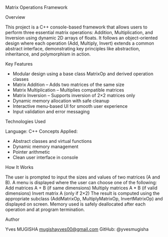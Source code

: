 Matrix Operations Framework 


Overview

This project is a C++ console-based framework that allows users to perform three essential matrix operations: Addition, Multiplication, and Inversion using dynamic 2D arrays of floats. It follows an object-oriented design where each operation (Add, Multiply, Invert) extends a common abstract interface, demonstrating key principles like abstraction, inheritance, and polymorphism in action.


Key Features

- Modular design using a base class MatrixOp and derived operation classes
- Matrix Addition – Adds two matrices of the same size
- Matrix Multiplication – Multiplies compatible matrices
- Matrix Inversion – Supports inversion of 2×2 matrices only
- Dynamic memory allocation with safe cleanup
- Interactive menu-based UI for smooth user experience
- Input validation and error messaging

 
Technologies Used

Language: C++
Concepts Applied:
- Abstract classes and virtual functions
- Dynamic memory management
- Pointer arithmetic
- Clean user interface in console


 How It Works

The user is prompted to input the sizes and values of two matrices (A and B).
A menu is displayed where the user can choose one of the following:
Add matrices A + B (if same dimensions)
Multiply matrices A * B (if valid dimensions)
Invert matrix A (only if 2×2)
The result is computed using the appropriate subclass (AddMatrixOp, MultiplyMatrixOp, InvertMatrixOp) and displayed on screen.
Memory used is safely deallocated after each operation and at program termination.





  Author

Yves MUGISHA
mugishayves00@gmail.com
GitHub: @yvesmugisha




